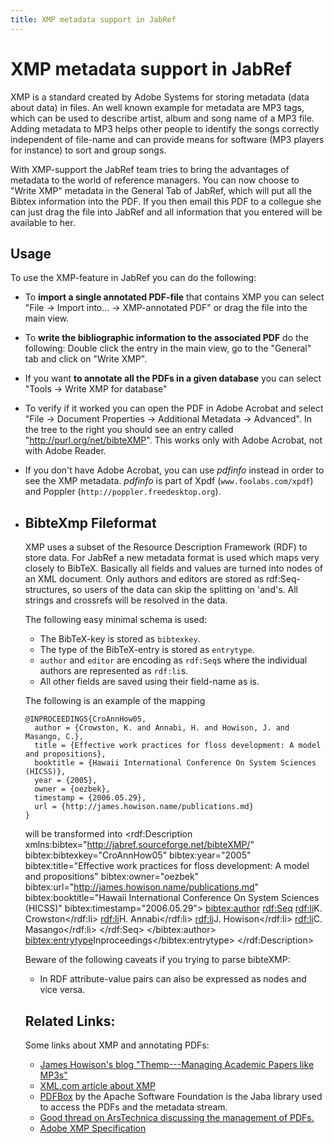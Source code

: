 ```yaml
---
title: XMP metadata support in JabRef
---
```


# XMP metadata support in JabRef

XMP is a standard created by Adobe Systems for storing metadata (data about data) in files. An well known example for metadata are MP3 tags, which can be used to describe artist, album and song name of a MP3 file. Adding metadata to MP3 helps other people to identify the songs correctly independent of file-name and can provide means for software (MP3 players for instance) to sort and group songs.

With XMP-support the JabRef team tries to bring the advantages of metadata to the world of reference managers. You can now choose to "Write XMP" metadata in the General Tab of JabRef, which will put all the Bibtex information into the PDF. If you then email this PDF to a collegue she can just drag the file into JabRef and all information that you entered will be available to her.

## Usage

To use the XMP-feature in JabRef you can do the following:

-   To **import a single annotated PDF-file** that contains XMP you can select "File -&gt; Import into... -&gt; XMP-annotated PDF" or drag the file into the main view.
-   To **write the bibliographic information to the associated PDF** do the following: Double click the entry in the main view, go to the "General" tab and click on "Write XMP".
-   If you want **to annotate all the PDFs in a given database** you can select "Tools -&gt; Write XMP for database"
-   To verify if it worked you can open the PDF in Adobe Acrobat and select "File -&gt; Document Properties -&gt; Additional Metadata -&gt; Advanced". In the tree to the right you should see an entry called "http://purl.org/net/bibteXMP". This works only with Adobe Acrobat, not with Adobe Reader.
-   If you don't have Adobe Acrobat, you can use *pdfinfo* instead in order to see the XMP metadata. *pdfinfo* is part of Xpdf (`www.foolabs.com/xpdf`) and Poppler (`http://poppler.freedesktop.org`).
-   ## BibteXmp Fileformat

    XMP uses a subset of the Resource Description Framework (RDF) to store data. For JabRef a new metadata format is used which maps very closely to BibTeX. Basically all fields and values are turned into nodes of an XML document. Only authors and editors are stored as rdf:Seq-structures, so users of the data can skip the splitting on 'and's. All strings and crossrefs will be resolved in the data.

    The following easy minimal schema is used:

    -   The BibTeX-key is stored as `bibtexkey`.
    -   The type of the BibTeX-entry is stored as `entrytype`.
    -   `author` and `editor` are encoding as `rdf:Seq`s where the individual authors are represented as `rdf:li`s.
    -   All other fields are saved using their field-name as is.

    The following is an example of the mapping

        @INPROCEEDINGS{CroAnnHow05,
          author = {Crowston, K. and Annabi, H. and Howison, J. and Masango, C.},
          title = {Effective work practices for floss development: A model and propositions},
          booktitle = {Hawaii International Conference On System Sciences (HICSS)},
          year = {2005},
          owner = {oezbek},
          timestamp = {2006.05.29},
          url = {http://james.howison.name/publications.md}
        }

    will be transformed into
        <rdf:Description xmlns:bibtex="http://jabref.sourceforge.net/bibteXMP/"
            bibtex:bibtexkey="CroAnnHow05"
            bibtex:year="2005"
            bibtex:title="Effective work practices for floss development: A model and propositions"
            bibtex:owner="oezbek"
            bibtex:url="http://james.howison.name/publications.md"
            bibtex:booktitle="Hawaii International Conference On System Sciences (HICSS)"
            bibtex:timestamp="2006.05.29">
                <bibtex:author>
                    <rdf:Seq>
                        <rdf:li>K. Crowston</rdf:li>
                        <rdf:li>H. Annabi</rdf:li>
                        <rdf:li>J. Howison</rdf:li>
                        <rdf:li>C. Masango</rdf:li>
                    </rdf:Seq>
                </bibtex:author>
            <bibtex:entrytype>Inproceedings</bibtex:entrytype>
        </rdf:Description>

    Beware of the following caveats if you trying to parse bibteXMP:

    -   In RDF attribute-value pairs can also be expressed as nodes and vice versa.

    ## Related Links:

    Some links about XMP and annotating PDFs:

    -   [James Howison's blog "Themp---Managing Academic Papers like MP3s"](http://freelancepropaganda.com/themp/)
    -   [XML.com article about XMP](http://www.xml.com/pub/a/2004/09/22/xmp.md)
    -   [PDFBox](http://pdfbox.apache.org/) by the Apache Software Foundation is the Jaba library used to access the PDFs and the metadata stream.
    -   [Good thread on ArsTechnica discussing the management of PDFs.](http://arstechnica.com/civis/viewtopic.php?f=19&t=408429)
    -   [Adobe XMP Specification](http://www.adobe.com/content/dam/Adobe/en/devnet/xmp/pdfs/XMPSpecificationPart1.pdf)


